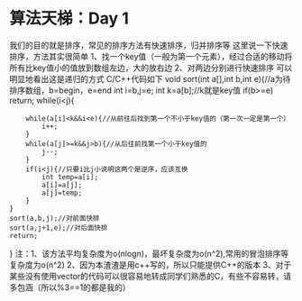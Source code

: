 # 算法天梯：Day 1
我们的目的就是排序，常见的排序方法有快速排序，归并排序等
这里说一下快速排序，方法其实很简单
1、找一个key值（一般为第一个元素），经过合适的移动将所有比key值小的值放到数组左边，大的放右边
2、对两边分别进行快速排序
可以明显地看出这是递归的方式
C/C++代码如下
void sort(int a[],int b,int e){//a为待排序数组，b=begin，e=end
    int i=b,j=e;
    int k=a[b];//k就是key值
    if(b>=e)
        return;
    while(i<j){
        
        while(a[i]<k&&i<e){//从前往后找到第一个不小于key值的（第一次一定是第一个）
            i++;
        }
        while(a[j]>=k&&j>b){//从后往前找第一个小于key值的
            j--;
        }
        if(i<j){//只要i比j小说明这两个是逆序，应该互换
            int temp=a[i];
            a[i]=a[j];
            a[j]=temp;
        }
    }
    sort(a,b,j);//对前面快排
    sort(a,j+1,e);//对后面快排
    return;
}
注：1、该方法平均复杂度为o(nlogn)，最坏复杂度为o(n^2),常用的冒泡排序等复杂度为o(n^2)
2、因为本渣渣是用c++写的，所以只能提供C++的版本
3、对于某些没有使用vector的代码可以很容易地转成同学们熟悉的C，有些不容易转，请多包涵（所以%3==1的都是我的）